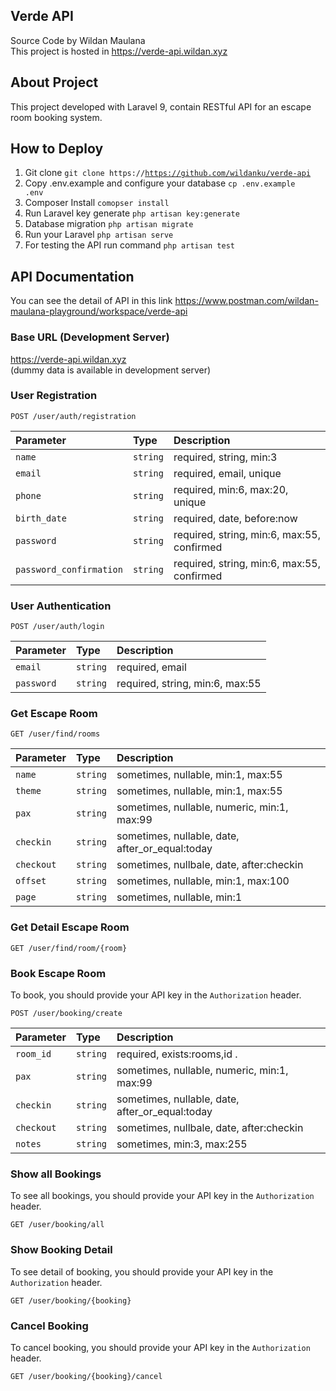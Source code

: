 ## Verde API
Source Code by Wildan Maulana <br>
This project is hosted in https://verde-api.wildan.xyz

## About Project

This project developed with Laravel 9, contain RESTful API for an escape room booking system.

## How to Deploy

1. Git clone <code>git clone https://https://github.com/wildanku/verde-api</code>
2. Copy .env.example and configure your database <code>cp .env.example .env</code>
3. Composer Install <code>comopser install</code>
4. Run Laravel key generate <code>php artisan key:generate</code>
5. Database migration <code>php artisan migrate</code>
6. Run your Laravel <code>php artisan serve</code>
7. For testing the API run command <code>php artisan test</code>

## API Documentation
You can see the detail of API in this link https://www.postman.com/wildan-maulana-playground/workspace/verde-api

### Base URL (Development Server)
https://verde-api.wildan.xyz <br>
(dummy data is available in development server)

### User Registration

```http
POST /user/auth/registration
```

| Parameter | Type | Description |
| :--- | :--- | :--- |
| `name` | `string` | required, string, min:3|max:100 |
| `email` | `string` | required, email, unique |
| `phone` | `string` | required, min:6, max:20, unique |
| `birth_date` | `string` | required, date, before:now |
| `password` | `string` | required, string, min:6, max:55, confirmed |
| `password_confirmation` | `string` | required, string, min:6, max:55, confirmed |

### User Authentication

```http
POST /user/auth/login
```

| Parameter | Type | Description |
| :--- | :--- | :--- |
| `email` | `string` | required, email|
| `password` | `string` | required, string, min:6, max:55|


### Get Escape Room

```http
GET /user/find/rooms
```

| Parameter | Type | Description |
| :--- | :--- | :--- |
| `name` | `string` | sometimes, nullable, min:1, max:55 |
| `theme` | `string` | sometimes, nullable, min:1, max:55 |
| `pax` | `string` | sometimes, nullable, numeric, min:1, max:99 |
| `checkin` | `string` | sometimes, nullable, date, after_or_equal:today |
| `checkout` | `string` | sometimes, nullbale, date, after:checkin |
| `offset` | `string` | sometimes, nullable, min:1, max:100 |
| `page` | `string` | sometimes, nullable, min:1 |


### Get Detail Escape Room

```http
GET /user/find/room/{room}
```


### Book Escape Room

To book, you should provide your API key in the `Authorization` header.

```http
POST /user/booking/create
```

| Parameter | Type | Description |
| :--- | :--- | :--- |
| `room_id` | `string` | required, exists:rooms,id .|
| `pax` | `string` | sometimes, nullable, numeric, min:1, max:99|
| `checkin` | `string` | sometimes, nullable, date, after_or_equal:today |
| `checkout` | `string` | sometimes, nullbale, date, after:checkin |
| `notes` | `string` | sometimes, min:3, max:255 |


### Show all Bookings

To see all bookings, you should provide your API key in the `Authorization` header.

```http
GET /user/booking/all
```

### Show Booking Detail

To see detail of booking, you should provide your API key in the `Authorization` header.

```http
GET /user/booking/{booking}
```


### Cancel Booking

To cancel booking, you should provide your API key in the `Authorization` header.

```http
GET /user/booking/{booking}/cancel
```




